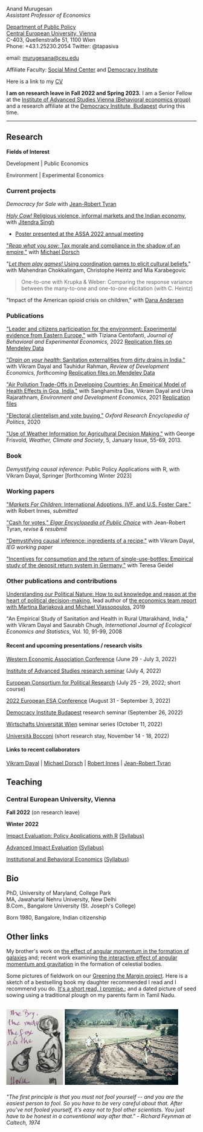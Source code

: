 <!-- Global site tag (gtag.js) - Google Analytics -->
<script async src="https://www.googletagmanager.com/gtag/js?id=UA-162382665-1"></script>
<script>
  window.dataLayer = window.dataLayer || [];
  function gtag(){dataLayer.push(arguments);}
  gtag('js', new Date());

  gtag('config', 'UA-162382665-1');
</script>

Anand Murugesan   
*Assistant Professor of Economics*

[Department of Public Policy](https://people.ceu.edu/anand_murugesan)<br/>
[Central European University, Vienna](https://www.ceu.edu/vienna)<br/>
C-403, Quellenstraße 51, 1100 Wien <br/>
Phone: +43.1.25230.2054
Twitter: @tapasiva


email: <murugesana@ceu.edu>

Affiliate Faculty: [Social Mind Center](https://socialmind.ceu.edu/affiliates) and [Democracy Institute](https://democracyinstitute.ceu.edu/research/inequalities)

Here is a link to my [CV](https://www.dropbox.com/s/t2p7hos9ii79tfo/CV_AMurugesan_latest.pdf?dl=0)

**I am on research leave in Fall 2022 and Spring 2023.** I am a Senior Fellow at the [Institute of Advanced Studies Vienna (Behavioral economics group)](https://www.ihs.ac.at/people/arnand-murugesan/) and a research affiliate at the [Democracy Institute, Budapest](https://democracyinstitute.ceu.edu/research/inequalities) during this time.  

---

## Research 

**Fields of Interest**

Development  | Public Economics

 Environment | Experimental Economics 
 
### Current projects 

*Democracy for Sale* with [Jean-Robert Tyran](https://homepage.univie.ac.at/jean-robert.tyran/index.html)

[*Holy Cow!* Religious violence, informal markets and the Indian economy](https://www.dropbox.com/s/exg8zrbatunvmfi/Holy_Cow_Abstract.pdf?dl=0), with [Jitendra Singh](https://www.ashoka.edu.in/page/eco-phdstudents-150)
  - [Poster presented at the ASSA 2022 annual meeting](https://www.dropbox.com/s/n5nhjf3zn64f80t/Holy_Cow_AEA2022_Poster.pdf?dl=0)

["*Reap what you sow:* Tax morale and compliance in the shadow of an empire,"](https://www.dropbox.com/s/lpsdeqjx4uvhybo/ReapWhatYouSow_TaxMoraleCompliance_DorschMurugesan_WU_11Oct22.pdf?dl=0) with [Michael Dorsch](https://sites.google.com/view/dorsch/home)

"[*Let them play games!* Using coordination games to elicit cultural beliefs](https://www.dropbox.com/s/frysh7muu82q56q/LetThemPlayGames_ESABologna2022_Abstract.pdf?dl=0)," with Mahendran Chokkalingam, Christophe Heintz and Mia Karabegovic
 >  One-to-one with Krupka & Weber: Comparing the response variance between the many-to-one and one-to-one elicitation (with C. Heintz)

"Impact of the American opioid crisis on children," with [Dana Andersen](http://danacandersen.weebly.com/)

### Publications 
["Leader and citizens participation for the environment: Experimental evidence from Eastern Europe,"](https://www.sciencedirect.com/science/article/abs/pii/S221480432200088X) with Tiziana Centofanti, *Journal of Behavioral and Experimental Economics,* 2022 [Replication files on Mendeley Data](https://data.mendeley.com/datasets/2ssxp4cj23/1)

["*Drain on your health*: Sanitation externalities from dirty drains in India,"](https://onlinelibrary.wiley.com/doi/10.1111/rode.12924) with Vikram Dayal and Tauhidur Rahman, *Review of Development Economics, forthcoming* [Replication files on Mendeley Data](https://data.mendeley.com/datasets/2c3kzy4v93/3)

["Air Pollution Trade-Offs in Developing Countries: An Empirical Model of Health Effects in Goa, India,"](https://www.doi.org/10.1017/S1355770X21000152) with Sanghamitra Das, Vikram Dayal and Uma Rajarathnam, *Environment and Development Economics*, 2021
[Replication files](https://www.dropbox.com/sh/nbfek922paco3vl/AACi31LUrwKxoVm4ugDoyTR5a?dl=0)

["Electoral clientelism and vote buying,"](https://oxfordre.com/politics/view/10.1093/acrefore/9780190228637.001.0001/acrefore-9780190228637-e-1334) *Oxford Research Encyclopedia of Politics*, 2020

["Use of Weather Information for Agricultural Decision Making,"](https://doi.org/10.1175/WCAS-D-12-00022.1) with George Frisvold, *Weather, Climate and Society*, 5, January Issue, 55-69, 2013.

### Book 

*Demystifying causal inference*: Public Policy Applications with R, with Vikram Dayal, Springer [forthcoming Winter 2023]

### Working papers

["*Markets For Children*: International Adoptions, IVF, and U.S. Foster Care,"](https://www.dropbox.com/s/c7nslrtg0tg4b77/Markets_for_Children_MurugesanInnes_June2022.pdf?dl=0) with Robert Innes, *submitted*

["Cash for votes,"  *Elgar Encyclopedia of Public Choice*](https://www.dropbox.com/s/ivnnhatdwxfe68v/CashForVotes_MurugesanTyran_ElgarPublicChoice_2022_Abstract.pdf?dl=0) with Jean-Robert Tyran, *revise & resubmit*

["Demystifying causal inference: ingredients of a recipe,"](https://www.dropbox.com/s/13fxlc6asavwdaf/demystifycausalinference_ieg_wp393.pdf?dl=0) with Vikram Dayal, *IEG working paper*

["Incentives for consumption and the return of single-use-bottles: Empirical study of the deposit return system in Germany,"](https://www.dropbox.com/s/ydvs102asgt8oii/SingleUsePlastic_Abstract.pdf?dl=0) with Teresa Geidel

### Other publications and contributions

[Understanding our Political Nature: How to put knowledge and reason at the heart of political decision-making](https://knowledge4policy.ec.europa.eu/projects-activities/understanding-our-political-nature-how-put-knowledge-reason-heart-political_en), lead author of [the economics team report with Martina Barjaková and Michael Vlassopoulos](https://www.dropbox.com/s/y3aowk1dxekfzsv/Economics_PoliticalBehavior_JRC_Nov2018.pdf?dl=00), 2019

"An Empirical Study of Sanitation and Health in Rural Uttarakhand, India," with Vikram Dayal and Saurabh Chugh, *International Journal of Ecological Economics and Statistics*, Vol. 10, 91-99, 2008

#### Recent and upcoming presentations / research visits

[Western Economic Association Conference](https://weai.org/conferences/view/12/97th-Annual-Conference) (June 29 - July 3, 2022)

[Institute of Advanced Studies research seminar](https://www.ihs.ac.at/) (July 4, 2022)

[European Consortium for Political Research](https://ecpg.ecpr.eu/Events/Event/PanelDetails/12289) (July 25 - 29, 2022; short course)

[2022 European ESA Conference](https://www.esabologna2022.com/) (August 31 - September 3, 2022)

[Democracy Institute Budapest](https://democracyinstitute.ceu.edu/research/inequalities) research seminar (September 26, 2022)

[Wirtschafts Universität Wien](https://www.wu.ac.at/en/ims/news/seminar-series/) seminar series (October 11, 2022)

[Università Bocconi](http://www.igier.unibocconi.it/) (short research stay, November 14 - 18, 2022)

#### Links to recent collaborators

[Vikram Dayal](https://iegindia.org/team/vikram-dayal/) | [Michael Dorsch](https://sites.google.com/view/dorsch/home) | 
[Robert Innes](https://robinnes.weebly.com/) | [Jean-Robert Tyran](https://homepage.univie.ac.at/jean-robert.tyran/index.html)  

## Teaching

### Central European University, Vienna 

**Fall 2022** (on research leave)

**Winter 2022**

[Impact Evaluation: Policy Applications with R](https://courses.ceu.edu/courses/2021-2022/impact-evaluation-policy-applications-r) [(Syllabus)](https://www.dropbox.com/s/e5h2e03itxdjvi8/Impact_Evaluation_Syllabus_W22.pdf?dl=0)

[Advanced Impact Evaluation](https://courses.ceu.edu/courses/2021-2022/advanced-impact-evaluation) [(Syllabus)](https://www.dropbox.com/s/ylk2rgyqn9t8qyx/Advanced_Impact_Evaluation_Syllabus_W22.pdf?dl=0)

[Institutional and Behavioral Economics](https://courses.ceu.edu/courses/2021-2022/institutional-and-behavioral-economics) [(Syllabus)](https://www.dropbox.com/s/ynz14pxjeocmpvn/Syllabus_IBE_Winter2022.pdf?dl=0)

<!---[Impact Evaluation: Policy Applications with R](https://courses.ceu.edu/courses/2021-2022/impact-evaluation-policy-applications-r)--->

## Bio

PhD, University of Maryland, College Park<br/>
MA, Jawaharlal Nehru University, New Delhi<br/>
B.Com., Bangalore University (St. Joseph's College)<br/>

Born 1980, Bangalore, Indian citizenship

## Other links

My brother's work on [the effect of angular momentum in the formation of galaxies](https://academic.oup.com/mnras/article/483/2/2398/5222687) and; recent work examining [the interactive effect of angular momentum and gravitation](https://arxiv.org/pdf/2006.08103.pdf) in the formation of celestial bodies. <br/>

Some pictures of fieldwork on our [Greening the Margin project](https://tizianacentofanti.wixsite.com/personalwebsite/gallery). Here is a sketch of a bestselling book my daughter recommended I read and I recommend you do. [It's a short read, I promise.](https://www.charliemackesy.com/); and a dated picture of seed sowing using a traditional plough on my parents farm in Tamil Nadu. 

<img src="theboythemule.png" width="150" height="200" /> <img src="6979F656-02F0-472E-84A1-AB3B22C5BCAB.jpeg" width="300" height="200" />
---
*"The first principle is that you must not fool yourself -- and you are the easiest person to fool. So you have to be very careful about that. After you've not fooled yourself, it's easy not to fool other scientists. You just have to be honest in a conventional way after that." - Richard Feynman at Caltech, 1974*



